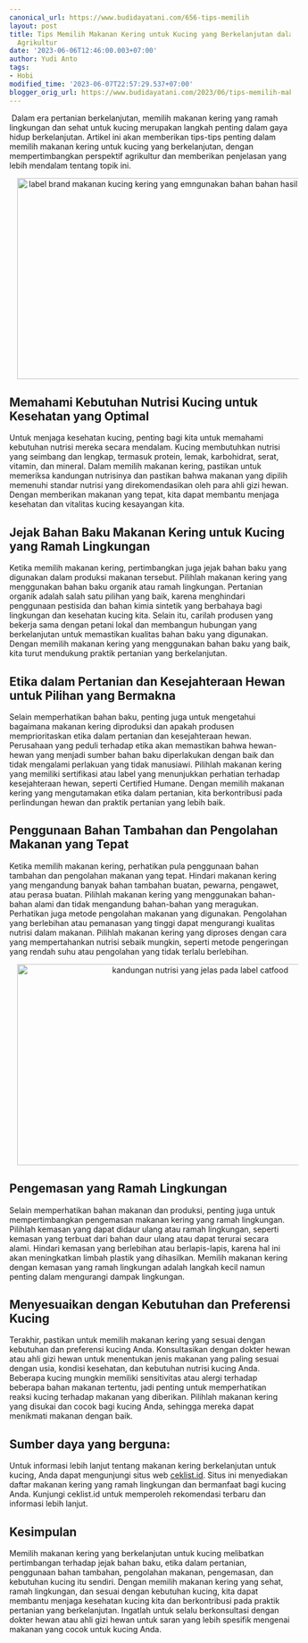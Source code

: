 ```yaml
---
canonical_url: https://www.budidayatani.com/656-tips-memilih
layout: post
title: Tips Memilih Makanan Kering untuk Kucing yang Berkelanjutan dalam Perspektif
  Agrikultur
date: '2023-06-06T12:46:00.003+07:00'
author: Yudi Anto
tags:
- Hobi
modified_time: '2023-06-07T22:57:29.537+07:00'
blogger_orig_url: https://www.budidayatani.com/2023/06/tips-memilih-makanan-kering-untuk.html
---
```


<p>&nbsp;Dalam era pertanian berkelanjutan, memilih makanan kering yang ramah lingkungan dan sehat untuk kucing merupakan langkah penting dalam gaya hidup berkelanjutan. Artikel ini akan memberikan tips-tips penting dalam memilih makanan kering untuk kucing yang berkelanjutan, dengan mempertimbangkan perspektif agrikultur dan memberikan penjelasan yang lebih mendalam tentang topik ini.</p><div class="separator" style="clear: both; text-align: center;"><a href="https://blogger.googleusercontent.com/img/b/R29vZ2xl/AVvXsEginkefUXT7LK5CRbZjdtcEbJZVMBpl5RLpQq7KSXXe5MVZONACH363HCEu3d0XSfNT9tiUtb_faepv-jIOcoHaClBPNkpWPzww1ObO6Y-PWbgkeFTcjVpCG8vJHo2tvCAow_XvCjIlyQkLH1s2MeBw1ZeO1XDZm3jeuDnawrTHecttz2T4RWqEshkdTA/s2135/catfood.jpg" style="margin-left: 1em; margin-right: 1em;"><img alt="label brand makanan kucing kering yang emngunakan bahan bahan hasil dari produk organik" border="0" data-original-height="1200" data-original-width="2135" height="360" src="https://blogger.googleusercontent.com/img/b/R29vZ2xl/AVvXsEginkefUXT7LK5CRbZjdtcEbJZVMBpl5RLpQq7KSXXe5MVZONACH363HCEu3d0XSfNT9tiUtb_faepv-jIOcoHaClBPNkpWPzww1ObO6Y-PWbgkeFTcjVpCG8vJHo2tvCAow_XvCjIlyQkLH1s2MeBw1ZeO1XDZm3jeuDnawrTHecttz2T4RWqEshkdTA/w640-h360/catfood.jpg" width="640" /></a></div><h2>Memahami Kebutuhan Nutrisi Kucing untuk Kesehatan yang Optimal</h2><p>Untuk menjaga kesehatan kucing, penting bagi kita untuk memahami kebutuhan nutrisi mereka secara mendalam. Kucing membutuhkan nutrisi yang seimbang dan lengkap, termasuk protein, lemak, karbohidrat, serat, vitamin, dan mineral. Dalam memilih makanan kering, pastikan untuk memeriksa kandungan nutrisinya dan pastikan bahwa makanan yang dipilih memenuhi standar nutrisi yang direkomendasikan oleh para ahli gizi hewan. Dengan memberikan makanan yang tepat, kita dapat membantu menjaga kesehatan dan vitalitas kucing kesayangan kita.</p><h2>Jejak Bahan Baku Makanan Kering untuk Kucing yang Ramah Lingkungan</h2><p>Ketika memilih makanan kering, pertimbangkan juga jejak bahan baku yang digunakan dalam produksi makanan tersebut. Pilihlah makanan kering yang menggunakan bahan baku organik atau ramah lingkungan. Pertanian organik adalah salah satu pilihan yang baik, karena menghindari penggunaan pestisida dan bahan kimia sintetik yang berbahaya bagi lingkungan dan kesehatan kucing kita. Selain itu, carilah produsen yang bekerja sama dengan petani lokal dan membangun hubungan yang berkelanjutan untuk memastikan kualitas bahan baku yang digunakan. Dengan memilih makanan kering yang menggunakan bahan baku yang baik, kita turut mendukung praktik pertanian yang berkelanjutan.</p><h2>Etika dalam Pertanian dan Kesejahteraan Hewan untuk Pilihan yang Bermakna</h2><p>Selain memperhatikan bahan baku, penting juga untuk mengetahui bagaimana makanan kering diproduksi dan apakah produsen memprioritaskan etika dalam pertanian dan kesejahteraan hewan. Perusahaan yang peduli terhadap etika akan memastikan bahwa hewan-hewan yang menjadi sumber bahan baku diperlakukan dengan baik dan tidak mengalami perlakuan yang tidak manusiawi. Pilihlah makanan kering yang memiliki sertifikasi atau label yang menunjukkan perhatian terhadap kesejahteraan hewan, seperti Certified Humane. Dengan memilih makanan kering yang mengutamakan etika dalam pertanian, kita berkontribusi pada perlindungan hewan dan praktik pertanian yang lebih baik.</p><h2>Penggunaan Bahan Tambahan dan Pengolahan Makanan yang Tepat</h2><p>Ketika memilih makanan kering, perhatikan pula penggunaan bahan tambahan dan pengolahan makanan yang tepat. Hindari makanan kering yang mengandung banyak bahan tambahan buatan, pewarna, pengawet, atau perasa buatan. Pilihlah makanan kering yang menggunakan bahan-bahan alami dan tidak mengandung bahan-bahan yang meragukan. Perhatikan juga metode pengolahan makanan yang digunakan. Pengolahan yang berlebihan atau pemanasan yang tinggi dapat mengurangi kualitas nutrisi dalam makanan. Pilihlah makanan kering yang diproses dengan cara yang mempertahankan nutrisi sebaik mungkin, seperti metode pengeringan yang rendah suhu atau pengolahan yang tidak terlalu berlebihan.</p><div class="separator" style="clear: both; text-align: center;"><a href="https://blogger.googleusercontent.com/img/b/R29vZ2xl/AVvXsEgGtwvZFuOPr1ADqddC58RIjahkdJOUJtRX9o7b3M3IRyjhtOXVND7vbzNzSF8ZYHOF7pNbp3ZuKrVuuaS2aLO1JxSnR6IThqcB1H_-_H5-LtT5LiATsdFz6vSAsbjTDQRO5hnhtYWIRL5w2DkCYhKNHMQ_Qh8sLdqLxL7_GD_aLQYxTRAHU-j-loIpTg/s2135/nutrisi.jpg" style="margin-left: 1em; margin-right: 1em;"><img alt="kandungan nutrisi yang jelas pada label catfood" border="0" data-original-height="1200" data-original-width="2135" height="360" src="https://blogger.googleusercontent.com/img/b/R29vZ2xl/AVvXsEgGtwvZFuOPr1ADqddC58RIjahkdJOUJtRX9o7b3M3IRyjhtOXVND7vbzNzSF8ZYHOF7pNbp3ZuKrVuuaS2aLO1JxSnR6IThqcB1H_-_H5-LtT5LiATsdFz6vSAsbjTDQRO5hnhtYWIRL5w2DkCYhKNHMQ_Qh8sLdqLxL7_GD_aLQYxTRAHU-j-loIpTg/w640-h360/nutrisi.jpg" width="640" /></a></div><h2>Pengemasan yang Ramah Lingkungan</h2><p>Selain memperhatikan bahan makanan dan produksi, penting juga untuk mempertimbangkan pengemasan makanan kering yang ramah lingkungan. Pilihlah kemasan yang dapat didaur ulang atau ramah lingkungan, seperti kemasan yang terbuat dari bahan daur ulang atau dapat terurai secara alami. Hindari kemasan yang berlebihan atau berlapis-lapis, karena hal ini akan meningkatkan limbah plastik yang dihasilkan. Memilih makanan kering dengan kemasan yang ramah lingkungan adalah langkah kecil namun penting dalam mengurangi dampak lingkungan.</p><h2>Menyesuaikan dengan Kebutuhan dan Preferensi Kucing</h2><p>Terakhir, pastikan untuk memilih makanan kering yang sesuai dengan kebutuhan dan preferensi kucing Anda. Konsultasikan dengan dokter hewan atau ahli gizi hewan untuk menentukan jenis makanan yang paling sesuai dengan usia, kondisi kesehatan, dan kebutuhan nutrisi kucing Anda. Beberapa kucing mungkin memiliki sensitivitas atau alergi terhadap beberapa bahan makanan tertentu, jadi penting untuk memperhatikan reaksi kucing terhadap makanan yang diberikan. Pilihlah makanan kering yang disukai dan cocok bagi kucing Anda, sehingga mereka dapat menikmati makanan dengan baik.</p><h2>Sumber daya yang berguna:</h2><p>Untuk informasi lebih lanjut tentang makanan kering berkelanjutan untuk kucing, Anda dapat mengunjungi situs web <a href="	https://ceklist.id/20996/makanan-kering-kucing-dry-food-terbaik/">ceklist.id</a>. Situs ini menyediakan daftar makanan kering yang ramah lingkungan dan bermanfaat bagi kucing Anda. Kunjungi ceklist.id untuk memperoleh rekomendasi terbaru dan informasi lebih lanjut.</p><h2>Kesimpulan</h2><p>Memilih makanan kering yang berkelanjutan untuk kucing melibatkan pertimbangan terhadap jejak bahan baku, etika dalam pertanian, penggunaan bahan tambahan, pengolahan makanan, pengemasan, dan kebutuhan kucing itu sendiri. Dengan memilih makanan kering yang sehat, ramah lingkungan, dan sesuai dengan kebutuhan kucing, kita dapat membantu menjaga kesehatan kucing kita dan berkontribusi pada praktik pertanian yang berkelanjutan. Ingatlah untuk selalu berkonsultasi dengan dokter hewan atau ahli gizi hewan untuk saran yang lebih spesifik mengenai makanan yang cocok untuk kucing Anda.</p>